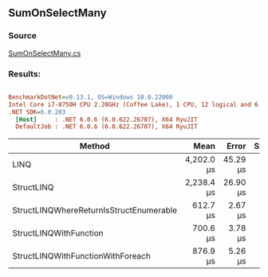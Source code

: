 ﻿## SumOnSelectMany

### Source
[SumOnSelectMany.cs](../../src/StructLinq.Benchmark/SumOnSelectMany.cs)

### Results:
``` ini

BenchmarkDotNet=v0.13.1, OS=Windows 10.0.22000
Intel Core i7-8750H CPU 2.20GHz (Coffee Lake), 1 CPU, 12 logical and 6 physical cores
.NET SDK=6.0.203
  [Host]     : .NET 6.0.6 (6.0.622.26707), X64 RyuJIT
  DefaultJob : .NET 6.0.6 (6.0.622.26707), X64 RyuJIT


```
|                                  Method |       Mean |    Error |   StdDev | Ratio |  Gen 0 | Allocated |
|---------------------------------------- |-----------:|---------:|---------:|------:|-------:|----------:|
|                                    LINQ | 4,202.0 μs | 45.29 μs | 42.36 μs |  1.00 |      - |  32,068 B |
|                              StructLINQ | 2,238.4 μs | 26.90 μs | 23.84 μs |  0.53 | 3.9063 |  32,034 B |
| StructLINQWhereReturnIsStructEnumerable |   612.7 μs |  2.67 μs |  2.23 μs |  0.15 |      - |      33 B |
|                  StructLINQWithFunction |   700.6 μs |  3.78 μs |  3.35 μs |  0.17 |      - |       1 B |
|       StructLINQWithFunctionWithForeach |   876.9 μs |  5.26 μs |  4.92 μs |  0.21 |      - |       1 B |

